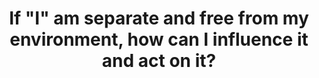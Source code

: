 ---
title: 'If "I" am separate and free from my environment, how can I influence it and act on it?'
tags: self human non-dual waking-up
star: true
freewillandself: true
order: 2
---